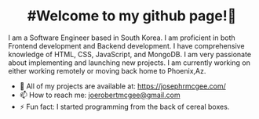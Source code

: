    <h1 align="center">#Welcome to my github page!👋</h1>

 <p>  I am a Software Engineer based in South Korea. I am proficient in both Frontend development and Backend development. I have comprehensive knowledge of HTML, CSS, JavaScript, and MongoDB. I am very passionate about implementing and launching new projects. I am currently working on either working remotely or moving back home to Phoenix,Az. 


- 💬 All of my projects are available at: https://josephrmcgee.com/
- 📫 How to reach me: joerobertmcgee@gmail.com
- ⚡ Fun fact: I started programming from the back of cereal boxes. 

